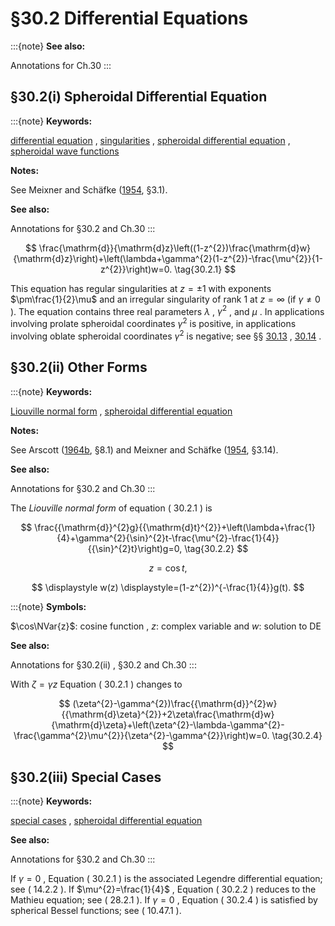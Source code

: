 # §30.2 Differential Equations

:::{note}
**See also:**

Annotations for Ch.30
:::


## §30.2(i) Spheroidal Differential Equation

:::{note}
**Keywords:**

[differential equation](http://dlmf.nist.gov/search/search?q=differential%20equation) , [singularities](http://dlmf.nist.gov/search/search?q=singularities) , [spheroidal differential equation](http://dlmf.nist.gov/search/search?q=spheroidal%20differential%20equation) , [spheroidal wave functions](http://dlmf.nist.gov/search/search?q=spheroidal%20wave%20functions)

**Notes:**

See Meixner and Schäfke ([1954](./bib/M.html#bib1598 "Mathieusche Funktionen und Sphäroidfunktionen mit Anwendungen auf physikalische und technische Probleme"), §3.1).

**See also:**

Annotations for §30.2 and Ch.30
:::


<a id="E1"></a>
$$
\frac{\mathrm{d}}{\mathrm{d}z}\left((1-z^{2})\frac{\mathrm{d}w}{\mathrm{d}z}\right)+\left(\lambda+\gamma^{2}(1-z^{2})-\frac{\mu^{2}}{1-z^{2}}\right)w=0. \tag{30.2.1}
$$

This equation has regular singularities at $z=\pm 1$ with exponents $\pm\frac{1}{2}\mu$ and an irregular singularity of rank 1 at $z=\infty$ (if $\gamma\neq 0$ ). The equation contains three real parameters $\lambda$ , $\gamma^{2}$ , and $\mu$ . In applications involving prolate spheroidal coordinates $\gamma^{2}$ is positive, in applications involving oblate spheroidal coordinates $\gamma^{2}$ is negative; see §§ [30.13](./30.13.md "§30.13 Wave Equation in Prolate Spheroidal Coordinates ‣ Applications ‣ Chapter 30 Spheroidal Wave Functions") , [30.14](./30.14.md "§30.14 Wave Equation in Oblate Spheroidal Coordinates ‣ Applications ‣ Chapter 30 Spheroidal Wave Functions") .


## §30.2(ii) Other Forms

:::{note}
**Keywords:**

[Liouville normal form](http://dlmf.nist.gov/search/search?q=Liouville%20normal%20form) , [spheroidal differential equation](http://dlmf.nist.gov/search/search?q=spheroidal%20differential%20equation)

**Notes:**

See Arscott ([1964b](./bib/index.html#bib142 "Periodic Differential Equations. An Introduction to Mathieu, Lamé, and Allied Functions"), §8.1) and Meixner and Schäfke ([1954](./bib/M.html#bib1598 "Mathieusche Funktionen und Sphäroidfunktionen mit Anwendungen auf physikalische und technische Probleme"), §3.14).

**See also:**

Annotations for §30.2 and Ch.30
:::

The *Liouville normal form* of equation ( 30.2.1 ) is


<a id="E2"></a>
$$
\frac{{\mathrm{d}}^{2}g}{{\mathrm{d}t}^{2}}+\left(\lambda+\frac{1}{4}+\gamma^{2}{\sin}^{2}t-\frac{\mu^{2}-\frac{1}{4}}{{\sin}^{2}t}\right)g=0, \tag{30.2.2}
$$

<a id="E3"></a>

<a id="Ex1"></a>
$$
\displaystyle z \displaystyle=\cos t, \tag{30.2.3}
$$

<a id="Ex2"></a>
$$
\displaystyle w(z) \displaystyle=(1-z^{2})^{-\frac{1}{4}}g(t).
$$

:::{note}
**Symbols:**

$\cos\NVar{z}$: cosine function , $z$: complex variable and $w$: solution to DE

**See also:**

Annotations for §30.2(ii) , §30.2 and Ch.30
:::

With $\zeta=\gamma z$ Equation ( 30.2.1 ) changes to


<a id="E4"></a>
$$
(\zeta^{2}-\gamma^{2})\frac{{\mathrm{d}}^{2}w}{{\mathrm{d}\zeta}^{2}}+2\zeta\frac{\mathrm{d}w}{\mathrm{d}\zeta}+\left(\zeta^{2}-\lambda-\gamma^{2}-\frac{\gamma^{2}\mu^{2}}{\zeta^{2}-\gamma^{2}}\right)w=0. \tag{30.2.4}
$$


## §30.2(iii) Special Cases

:::{note}
**Keywords:**

[special cases](http://dlmf.nist.gov/search/search?q=special%20cases) , [spheroidal differential equation](http://dlmf.nist.gov/search/search?q=spheroidal%20differential%20equation)

**See also:**

Annotations for §30.2 and Ch.30
:::

If $\gamma=0$ , Equation ( 30.2.1 ) is the associated Legendre differential equation; see ( 14.2.2 ). If $\mu^{2}=\frac{1}{4}$ , Equation ( 30.2.2 ) reduces to the Mathieu equation; see ( 28.2.1 ). If $\gamma=0$ , Equation ( 30.2.4 ) is satisfied by spherical Bessel functions; see ( 10.47.1 ).

